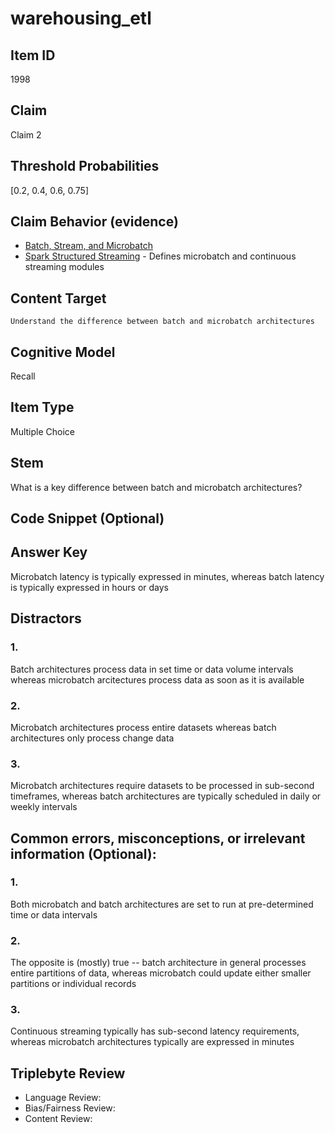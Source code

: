 # warehousing_etl

## Item ID
1998

## Claim
Claim 2

## Threshold Probabilities
[0.2, 0.4, 0.6, 0.75]

## Claim Behavior (evidence)
- [Batch, Stream, and Microbatch](https://www.upsolver.com/blog/batch-stream-a-cheat-sheet)
- [Spark Structured Streaming](https://spark.apache.org/docs/latest/streaming-programming-guide.html) - Defines microbatch and continuous streaming modules

## Content Target
`Understand the difference between batch and microbatch architectures`

## Cognitive Model
Recall

## Item Type
Multiple Choice

## Stem
What is a key difference between batch and microbatch architectures?

## Code Snippet (Optional)

## Answer Key
Microbatch latency is typically expressed in minutes, whereas batch latency is typically expressed in hours or days

## Distractors
### 1.
Batch architectures process data in set time or data volume intervals whereas microbatch arcitectures process data as soon as it is available

### 2.
Microbatch architectures process entire datasets whereas batch architectures only process change data

### 3.
Microbatch architectures require datasets to be processed in sub-second timeframes, whereas batch architectures are typically scheduled in daily or weekly intervals

## Common errors, misconceptions, or irrelevant information (Optional):
### 1.
Both microbatch and batch architectures are set to run at pre-determined time or data intervals

### 2.
The opposite is (mostly) true -- batch architecture in general processes entire partitions of data, whereas microbatch could update either smaller partitions or individual records

### 3.
Continuous streaming typically has sub-second latency requirements, whereas microbatch architectures typically are expressed in minutes

## Triplebyte Review
- Language Review:
- Bias/Fairness Review:
- Content Review:
